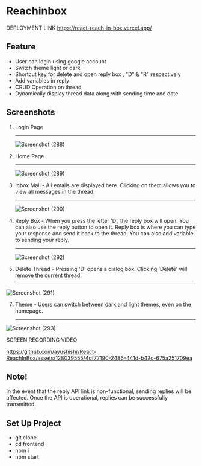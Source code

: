 # Reachinbox
DEPLOYMENT LINK
https://react-reach-in-box.vercel.app/
## Feature
- User can login using google account
- Switch theme light or dark
- Shortcut key for delete and open reply box , "D" & "R" respectively
- Add variables in reply
- CRUD Operation on thread
- Dynamically display thread data along with sending time and date

## Screenshots
1. Login Page <hr>
  
   ![Screenshot (288)](https://github.com/ayushishr/React-ReachInBox/assets/128039555/daf6cb4e-f5a2-4ae8-b00c-2c9145371e3f)

   
3. Home Page <hr>
 
   ![Screenshot (289)](https://github.com/ayushishr/React-ReachInBox/assets/128039555/613f2bd4-b7a7-49b6-b0c4-fca85ed41923)

4. Inbox Mail - All emails are displayed here. Clicking on them allows you to view all messages in the thread. <hr>
 
   ![Screenshot (290)](https://github.com/ayushishr/React-ReachInBox/assets/128039555/1f38f59b-acba-489e-9dc0-cc0df9197da4)

5. Reply Box - When you press the letter 'D', the reply box will open. You can also use the reply button to open it. Reply box is where you can type your response and send it back to the thread. You can also add variable to sending  your reply. <hr>
 
   ![Screenshot (292)](https://github.com/ayushishr/React-ReachInBox/assets/128039555/fe62a8f8-5708-4c92-9654-153cabce57a7)

6. Delete Thread - Pressing 'D' opens a dialog box. Clicking 'Delete' will remove the current thread. <hr>
 
![Screenshot (291)](https://github.com/ayushishr/React-ReachInBox/assets/128039555/9ac646f6-7619-43b8-9444-46a54e15728a)

7. Theme - Users can switch between dark and light themes, even on the homepage. <hr>

  ![Screenshot (293)](https://github.com/ayushishr/React-ReachInBox/assets/128039555/c2839d57-cd56-4114-aee9-2d5554f7d763)

  SCREEN RECORDING VIDEO
  



https://github.com/ayushishr/React-ReachInBox/assets/128039555/4df77190-2486-441d-b42c-675a251709ea


## Note!

In the event that the reply API link is non-functional, sending replies will be affected. Once the API is operational, replies can be successfully transmitted.
## Set Up Project 
- git clone 
- cd frontend
- npm i
- npm start


